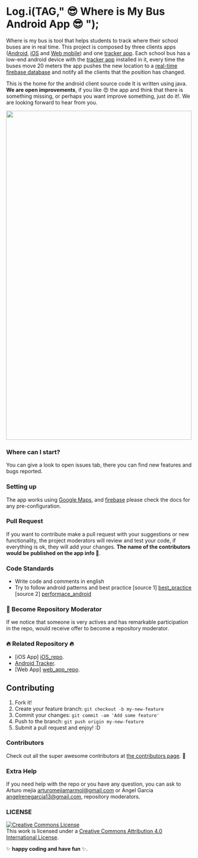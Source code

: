
#  Log.i(TAG," :sunglasses: Where is My Bus Android App :sunglasses: "); 

Where is my bus is tool that helps students to track where their school buses are in real time. This project is composed by three clients apps ([Android][android_client], [iOS][iOS_repo] and [Web mobile][web_app_repo]) and one [tracker app][android_tracker_repo]. Each school bus has a low-end android device with the [tracker app][android_tracker_repo] installed in it, every time the buses move 20 meters the app pushes the new location to a [real-time firebase database][firebase_docs_database] and notify all the clients that the position has changed. 

This is the home for the android client source code It is written using java. **We are open improvements**, if you like :heart_eyes: the app and  think that there is something  missing, or perhaps you want  improve something, just do it!. We are looking forward to hear from you.  

<img src="https://raw.githubusercontent.com/Amejia481/whereIsMyBusAndroidClient/master/docs/img/print_screen.png" align="center" height="888" width="500" >

### Where can I  start?
You can give a look to open issues tab, there you can find  new features and bugs reported.

### Setting up
The app works using  [Google Maps][google_maps_docs], and [firebase][firebase_docs_database] please check the docs for any pre-configuration.


### Pull Request

If you want to contribute make a pull request with your suggestions or new functionality, 
the project moderators will review and test your code, if everything is ok, they will add your changes. **The name of the contributors would be published on the app info :clap:**.



### Code Standards
 - Write code and comments in english
 - Try to follow android patterns and best practice [source 1] [best_practice] [source 2] [performace_android]

### :muscle: Become Repository Moderator 
If we notice that someone is very actives and has remarkable participation in the repo, would receive offer to become a repository moderator. 
 
###  :fire: Related Repository :fire:
- [iOS App] [iOS_repo].
- [Android Tracker][android_tracker_repo].
- [Web App] [web_app_repo].
 
## Contributing

1. Fork it!
2. Create your feature branch: `git checkout -b my-new-feature`
3. Commit your changes: `git commit -am 'Add some feature'`
4. Push to the branch: `git push origin my-new-feature`
5. Submit a pull request and enjoy! :D

### Contributors

Check out all the super awesome contributors at [the contributors page](https://github.com/Amejia481/whereIsMyBusiOSClient/graphs/contributors). :sparkling_heart:



### Extra Help

If you need help with the repo or you have any question, you can ask to Arturo mejia arturomejiamarmol@gmail.com or Angel Garcia angelrenegarcia13@gmail.com, repository moderators.

### LICENSE
<a rel="license" href="http://creativecommons.org/licenses/by/4.0/"><img alt="Creative Commons License" style="border-width:0" src="https://i.creativecommons.org/l/by/4.0/88x31.png" /></a><br />This work is licensed under a <a rel="license" href="http://creativecommons.org/licenses/by/4.0/">Creative Commons Attribution 4.0 International License</a>.

:sparkles: **happy coding and have fun** :sparkles:.

[google_maps_docs]: <https://developers.google.com/maps/documentation/android-api/>
[firebase_docs_database]: <https://firebase.google.com/docs/database/android/start>
[iOS_repo]: <https://github.com/Amejia481/whereIsMyBusiOSClient>
[android_tracker_repo]: <https://github.com/Amejia481/whereismybus_locationtracking>
[android_client]:<https://github.com/Amejia481/whereIsMyBusAndroidClient>
[web_app_repo]: <https://github.com/AngelGarcia13/WhereIsMyBus>
[performace_android]: <https://www.youtube.com/playlist?list=PLWz5rJ2EKKc9CBxr3BVjPTPoDPLdPIFCE>
[best_practice]: <https://www.youtube.com/playlist?list=PLWz5rJ2EKKc-lJo_RGGXL2Psr8vVCTWjM>
[License]: <https://github.com/Amejia481/whereIsMyBusAndroidClient/blob/master/LICENSE.md>


